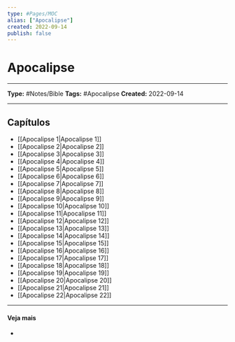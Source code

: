 ```yaml
---
type: #Pages/MOC
alias: ["Apocalipse"]
created: 2022-09-14
publish: false
---
```


# Apocalipse

---

**Type:** #Notes/Bible
**Tags:** #Apocalipse
**Created:** 2022-09-14

---

## Capítulos

- [[Apocalipse 1|Apocalipse 1]]
- [[Apocalipse 2|Apocalipse 2]]
- [[Apocalipse 3|Apocalipse 3]]
- [[Apocalipse 4|Apocalipse 4]]
- [[Apocalipse 5|Apocalipse 5]]
- [[Apocalipse 6|Apocalipse 6]]
- [[Apocalipse 7|Apocalipse 7]]
- [[Apocalipse 8|Apocalipse 8]]
- [[Apocalipse 9|Apocalipse 9]]
- [[Apocalipse 10|Apocalipse 10]]
- [[Apocalipse 11|Apocalipse 11]]
- [[Apocalipse 12|Apocalipse 12]]
- [[Apocalipse 13|Apocalipse 13]]
- [[Apocalipse 14|Apocalipse 14]]
- [[Apocalipse 15|Apocalipse 15]]
- [[Apocalipse 16|Apocalipse 16]]
- [[Apocalipse 17|Apocalipse 17]]
- [[Apocalipse 18|Apocalipse 18]]
- [[Apocalipse 19|Apocalipse 19]]
- [[Apocalipse 20|Apocalipse 20]]
- [[Apocalipse 21|Apocalipse 21]]
- [[Apocalipse 22|Apocalipse 22]]

---

#### Veja mais

-

